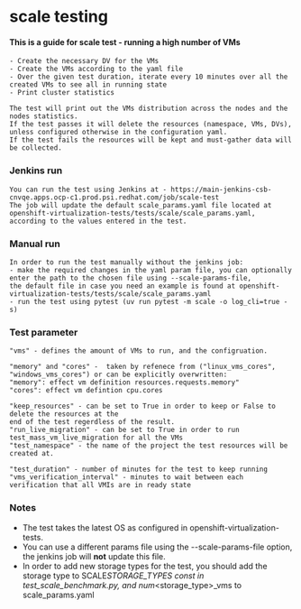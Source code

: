 # scale testing

#### This is a guide for scale test - running a high number of VMs

    - Create the necessary DV for the VMs
    - Create the VMs according to the yaml file
    - Over the given test duration, iterate every 10 minutes over all the created VMs to see all in running state
    - Print cluster statistics

    The test will print out the VMs distribution across the nodes and the nodes statistics.
    If the test passes it will delete the resources (namespace, VMs, DVs), unless configured otherwise in the configuration yaml.
    If the test fails the resources will be kept and must-gather data will be collected.

### Jenkins run

    You can run the test using Jenkins at - https://main-jenkins-csb-cnvqe.apps.ocp-c1.prod.psi.redhat.com/job/scale-test
    The job will update the default scale_params.yaml file located at openshift-virtualization-tests/tests/scale/scale_params.yaml, according to the values entered in the test.

### Manual run

    In order to run the test manually without the jenkins job:
    - make the required changes in the yaml param file, you can optionally enter the path to the chosen file using --scale-params-file,
    the default file in case you need an example is found at openshift-virtualization-tests/tests/scale/scale_params.yaml
    - run the test using pytest (uv run pytest -m scale -o log_cli=true -s)

### Test parameter

    "vms" - defines the amount of VMs to run, and the configruation.

    "memory" and "cores" -  taken by refenece from ("linux_vms_cores", "windows_vms_cores") or can be explicitly overwritten:
    "memory": effect vm definition resources.requests.memory"
    "cores": effect vm defintion cpu.cores

    "keep_resources" - can be set to True in order to keep or False to delete the resources at the
    end of the test regerdless of the result.
    "run_live_migration" - can be set to True in order to run test_mass_vm_live_migration for all the VMs
    "test_namespace" - the name of the project the test resources will be created at.

    "test_duration" - number of minutes for the test to keep running
    "vms_verification_interval" - minutes to wait between each verification that all VMIs are in ready state

### Notes

- The test takes the latest OS as configured in openshift-virtualization-tests.
- You can use a different params file using the --scale-params-file option, the jenkins job will **not** update this file.
- In order to add new storage types for the test, you should add the storage type to SCALE*STORAGE_TYPES const in test_scale_benchmark.py, and
  num*<storage_type>\_vms to scale_params.yaml
